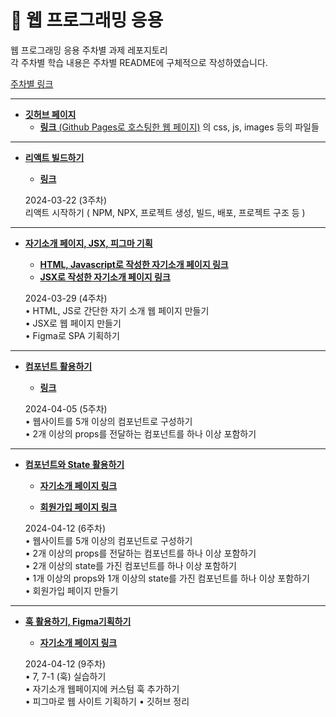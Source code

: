 # 📖 웹 프로그래밍 응용
웹 프로그래밍 응용 주차별 과제 레포지토리<br>
각 주차별 학습 내용은 주차별 README에 구체적으로 작성하였습니다.

[주차별 링크](http://minuring.github.io/React)

<hr>

- [**깃허브 페이지**](./web/)<br>
  - [**링크** (Github Pages로 호스팅한 웹 페이지)](http://minuring.github.io/React) 의 css, js, images 등의 파일들<br>

<hr>

- [**리액트 빌드하기**](./0322/)<br>
  - [**링크**](https://minuring.github.io/React/0322/build/)

  2024-03-22 (3주차)<br>
  리액트 시작하기 ( NPM, NPX, 프로젝트 생성, 빌드, 배포, 프로젝트 구조 등 )

<hr>

- [**자기소개 페이지, JSX, 피그마 기획**](./0329/)<br>
  - [**HTML, Javascript로 작성한 자기소개 페이지 링크**](https://minuring.github.io/React/0329/intro_normal)<br>
  - [**JSX로 작성한 자기소개 페이지 링크**](https://minuring.github.io/React/0329/build/)

  2024-03-29 (4주차)<br>
  • HTML, JS로 간단한 자기 소개 웹 페이지 만들기<br>
  • JSX로 웹 페이지 만들기<br>
  • Figma로 SPA 기획하기

<hr>

- [**컴포넌트 활용하기**](./0405/)<br>
  - [**링크**](https://minuring.github.io/React/0405/build/)

  2024-04-05 (5주차)<br>
  • 웹사이트를 5개 이상의 컴포넌트로 구성하기<br>
  • 2개 이상의 props를 전달하는 컴포넌트를 하나 이상 포함하기

<hr>

- [**컴포넌트와 State 활용하기**](./0412/)<br>
  - [**자기소개 페이지 링크**](https://minuring.github.io/React/0412/intro/build/)

  - [**회원가입 페이지 링크**](https://minuring.github.io/React/0412/signup/build/)

  2024-04-12 (6주차)<br>
  • 웹사이트를 5개 이상의 컴포넌트로 구성하기<br>
  • 2개 이상의 props를 전달하는 컴포넌트를 하나 이상 포함하기<br>
  • 2개 이상의 state를 가진 컴포넌트를 하나 이상 포함하기<br>
  • 1개 이상의 props와 1개 이상의 state를 가진 컴포넌트를 하나 이상 포함하기<br>
  • 회원가입 페이지 만들기<br>

<hr>

- [**훅 활용하기, Figma기획하기**](./0503/)<br>
  - [**자기소개 페이지 링크**](https://minuring.github.io/React/0503/build/)

  2024-04-12 (9주차)<br>
  • 7, 7-1 (훅) 실습하기<br>
  • 자기소개 웹페이지에 커스텀 훅 추가하기<br>
  • 피그마로 웹 사이트 기획하기
  • 깃허브 정리